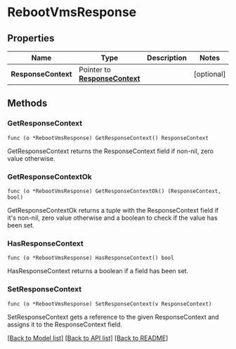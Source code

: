# RebootVmsResponse

## Properties

Name | Type | Description | Notes
------------ | ------------- | ------------- | -------------
**ResponseContext** | Pointer to [**ResponseContext**](ResponseContext.md) |  | [optional] 

## Methods

### GetResponseContext

`func (o *RebootVmsResponse) GetResponseContext() ResponseContext`

GetResponseContext returns the ResponseContext field if non-nil, zero value otherwise.

### GetResponseContextOk

`func (o *RebootVmsResponse) GetResponseContextOk() (ResponseContext, bool)`

GetResponseContextOk returns a tuple with the ResponseContext field if it's non-nil, zero value otherwise
and a boolean to check if the value has been set.

### HasResponseContext

`func (o *RebootVmsResponse) HasResponseContext() bool`

HasResponseContext returns a boolean if a field has been set.

### SetResponseContext

`func (o *RebootVmsResponse) SetResponseContext(v ResponseContext)`

SetResponseContext gets a reference to the given ResponseContext and assigns it to the ResponseContext field.


[[Back to Model list]](../README.md#documentation-for-models) [[Back to API list]](../README.md#documentation-for-api-endpoints) [[Back to README]](../README.md)


